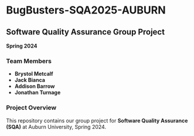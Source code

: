 # BugBusters-SQA2025-AUBURN  
## Software Quality Assurance Group Project  

**Spring 2024**  

### Team Members  
- **Brystol Metcalf**  
- **Jack Bianca**  
- **Addison Barrow**  
- **Jonathan Turnage**  

### Project Overview  
This repository contains our group project for **Software Quality Assurance (SQA)** at Auburn University, Spring 2024.  
 



